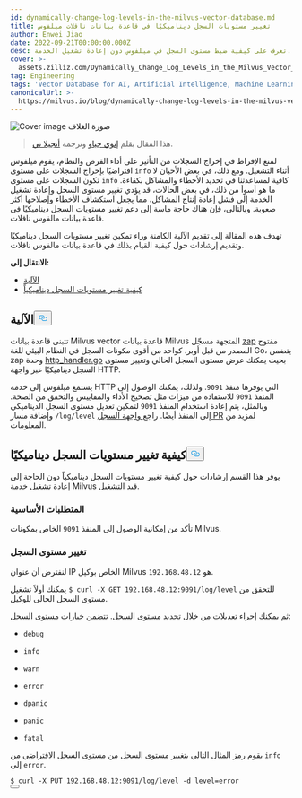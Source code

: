 ```yaml
---
id: dynamically-change-log-levels-in-the-milvus-vector-database.md
title: تغيير مستويات السجل ديناميكيًا في قاعدة بيانات ناقلات ميلفوس
author: Enwei Jiao
date: 2022-09-21T00:00:00.000Z
desc: تعرف على كيفية ضبط مستوى السجل في ميلفوس دون إعادة تشغيل الخدمة.
cover: >-
  assets.zilliz.com/Dynamically_Change_Log_Levels_in_the_Milvus_Vector_Database_58e31c66cc.png
tag: Engineering
tags: 'Vector Database for AI, Artificial Intelligence, Machine Learning'
canonicalUrl: >-
  https://milvus.io/blog/dynamically-change-log-levels-in-the-milvus-vector-database.md
---
```

<p>
  
   <span class="img-wrapper"> <img translate="no" src="https://assets.zilliz.com/Dynamically_Change_Log_Levels_in_the_Milvus_Vector_Database_58e31c66cc.png" alt="Cover image" class="doc-image" id="cover-image" />
   </span> <span class="img-wrapper"> <span>صورة الغلاف</span> </span></p>
<blockquote>
<p>هذا المقال بقلم <a href="https://github.com/jiaoew1991">إنوي جياو</a> وترجمة <a href="https://www.linkedin.com/in/yiyun-n-2aa713163/">أنجيلا ني</a>.</p>
</blockquote>
<p>لمنع الإفراط في إخراج السجلات من التأثير على أداء القرص والنظام، يقوم ميلفوس افتراضيًا بإخراج السجلات على مستوى <code translate="no">info</code> أثناء التشغيل. ومع ذلك، في بعض الأحيان لا تكون السجلات على مستوى <code translate="no">info</code> كافية لمساعدتنا في تحديد الأخطاء والمشاكل بكفاءة. ما هو أسوأ من ذلك، في بعض الحالات، قد يؤدي تغيير مستوى السجل وإعادة تشغيل الخدمة إلى فشل إعادة إنتاج المشاكل، مما يجعل استكشاف الأخطاء وإصلاحها أكثر صعوبة. وبالتالي، فإن هناك حاجة ماسة إلى دعم تغيير مستويات السجل ديناميكيًا في قاعدة بيانات مالفوس ناقلات.</p>
<p>تهدف هذه المقالة إلى تقديم الآلية الكامنة وراء تمكين تغيير مستويات السجل ديناميكيًا وتقديم إرشادات حول كيفية القيام بذلك في قاعدة بيانات مالفوس ناقلات.</p>
<p><strong>الانتقال إلى:</strong></p>
<ul>
<li><a href="#Mechanism">الآلية</a></li>
<li><a href="#How-to-dynamically-change-log-levels">كيفية تغيير مستويات السجل ديناميكياً</a></li>
</ul>
<h2 id="Mechanism" class="common-anchor-header">الآلية<button data-href="#Mechanism" class="anchor-icon" translate="no">
      <svg translate="no"
        aria-hidden="true"
        focusable="false"
        height="20"
        version="1.1"
        viewBox="0 0 16 16"
        width="16"
      >
        <path
          fill="#0092E4"
          fill-rule="evenodd"
          d="M4 9h1v1H4c-1.5 0-3-1.69-3-3.5S2.55 3 4 3h4c1.45 0 3 1.69 3 3.5 0 1.41-.91 2.72-2 3.25V8.59c.58-.45 1-1.27 1-2.09C10 5.22 8.98 4 8 4H4c-.98 0-2 1.22-2 2.5S3 9 4 9zm9-3h-1v1h1c1 0 2 1.22 2 2.5S13.98 12 13 12H9c-.98 0-2-1.22-2-2.5 0-.83.42-1.64 1-2.09V6.25c-1.09.53-2 1.84-2 3.25C6 11.31 7.55 13 9 13h4c1.45 0 3-1.69 3-3.5S14.5 6 13 6z"
        ></path>
      </svg>
    </button></h2><p>تتبنى قاعدة بيانات Milvus vector قاعدة بيانات Milvus المتجهة مسجّل <a href="https://github.com/uber-go/zap">zap</a> مفتوح المصدر من قبل أوبر. كواحد من أقوى مكونات السجل في النظام البيئي للغة Go، يتضمن zap وحدة <a href="https://github.com/uber-go/zap/blob/master/http_handler.go">http_handler.go</a> بحيث يمكنك عرض مستوى السجل الحالي وتغيير مستوى السجل ديناميكيًا عبر واجهة HTTP.</p>
<p>يستمع ميلفوس إلى خدمة HTTP التي يوفرها منفذ <code translate="no">9091</code>. ولذلك، يمكنك الوصول إلى المنفذ <code translate="no">9091</code> للاستفادة من ميزات مثل تصحيح الأداء والمقاييس والتحقق من الصحة. وبالمثل، يتم إعادة استخدام المنفذ <code translate="no">9091</code> لتمكين تعديل مستوى السجل الديناميكي وإضافة مسار <code translate="no">/log/level</code> إلى المنفذ أيضًا. راجع<a href="https://github.com/milvus-io/milvus/pull/18430"> واجهة السجل PR</a> لمزيد من المعلومات.</p>
<h2 id="How-to-dynamically-change-log-levels" class="common-anchor-header">كيفية تغيير مستويات السجل ديناميكيًا<button data-href="#How-to-dynamically-change-log-levels" class="anchor-icon" translate="no">
      <svg translate="no"
        aria-hidden="true"
        focusable="false"
        height="20"
        version="1.1"
        viewBox="0 0 16 16"
        width="16"
      >
        <path
          fill="#0092E4"
          fill-rule="evenodd"
          d="M4 9h1v1H4c-1.5 0-3-1.69-3-3.5S2.55 3 4 3h4c1.45 0 3 1.69 3 3.5 0 1.41-.91 2.72-2 3.25V8.59c.58-.45 1-1.27 1-2.09C10 5.22 8.98 4 8 4H4c-.98 0-2 1.22-2 2.5S3 9 4 9zm9-3h-1v1h1c1 0 2 1.22 2 2.5S13.98 12 13 12H9c-.98 0-2-1.22-2-2.5 0-.83.42-1.64 1-2.09V6.25c-1.09.53-2 1.84-2 3.25C6 11.31 7.55 13 9 13h4c1.45 0 3-1.69 3-3.5S14.5 6 13 6z"
        ></path>
      </svg>
    </button></h2><p>يوفر هذا القسم إرشادات حول كيفية تغيير مستويات السجل ديناميكياً دون الحاجة إلى إعادة تشغيل خدمة Milvus قيد التشغيل.</p>
<h3 id="Prerequisite" class="common-anchor-header">المتطلبات الأساسية</h3><p>تأكد من إمكانية الوصول إلى المنفذ <code translate="no">9091</code> الخاص بمكونات Milvus.</p>
<h3 id="Change-the-log-level" class="common-anchor-header">تغيير مستوى السجل</h3><p>لنفترض أن عنوان IP الخاص بوكيل Milvus هو <code translate="no">192.168.48.12</code>.</p>
<p>يمكنك أولاً تشغيل <code translate="no">$ curl -X GET 192.168.48.12:9091/log/level</code> للتحقق من مستوى السجل الحالي للوكيل.</p>
<p>ثم يمكنك إجراء تعديلات من خلال تحديد مستوى السجل. تتضمن خيارات مستوى السجل:</p>
<ul>
<li><p><code translate="no">debug</code></p></li>
<li><p><code translate="no">info</code></p></li>
<li><p><code translate="no">warn</code></p></li>
<li><p><code translate="no">error</code></p></li>
<li><p><code translate="no">dpanic</code></p></li>
<li><p><code translate="no">panic</code></p></li>
<li><p><code translate="no">fatal</code></p></li>
</ul>
<p>يقوم رمز المثال التالي بتغيير مستوى السجل من مستوى السجل الافتراضي من <code translate="no">info</code> إلى <code translate="no">error</code>.</p>
<pre><code translate="no" class="language-Python">$ curl -X PUT 192.168.48.12:9091/log/level -d level=error
<button class="copy-code-btn"></button></code></pre>
